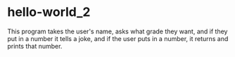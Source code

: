 # hello-world_2
This program takes the user's name, asks what grade they want, and if they put in a number it tells a joke, and if the user puts in a number, it returns and prints that number.
